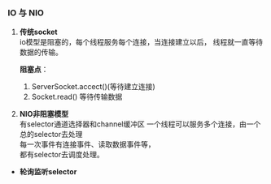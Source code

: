

### IO 与 NIO

1. **传统socket**  
   io模型是阻塞的，每个线程服务每个连接，当连接建立以后，
   线程就一直等待数据的传输。
   
   **阻塞点**：  
   1. ServerSocket.accect()(等待建立连接)
   2. Socket.read() 等待传输数据
          
          
2. **NIO非阻塞模型**  
   有selector通道选择器和channel缓冲区
   一个线程可以服务多个连接，由一个总的selector去处理  
   每一次事件有连接事件、读取数据事件等，  
   都有selector去调度处理。
   
* **轮询监听selector**
   
   
   

